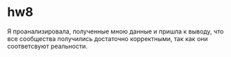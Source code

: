 # hw8
Я проанализировала, полученные мною данные и пришла к выводу, что все сообщества получились достаточно корректными, так как они соответсвуют реальности.
